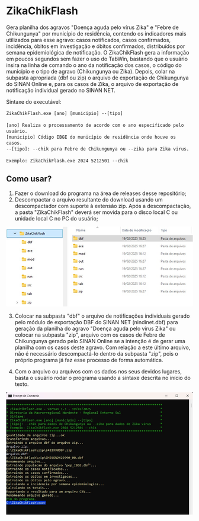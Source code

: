 # ZikaChikFlash

Gera planilha dos agravos "Doença aguda pelo vírus Zika" e "Febre de Chikungunya" por município de residência, contendo os indicadores mais utilizados para esse agravo: casos notificados, casos confirmados, incidência, óbitos em investigação e óbitos confirmados, distribuídos por semana epidemiológica de notificação. O ZikaChikFlash gera a informação em poucos segundos sem fazer o uso do TabWin, bastando que o usuário insira na linha de comando o ano da notificação dos casos, o código do município e o tipo de agravo (Chikungunya ou Zika). Depois, colar na subpasta apropriada (dbf ou zip) o arquivo de exportação de Chikungunya do SINAN Online e, para os casos de Zika, o arquivo de exportação de notificação individual gerado no SINAN NET.

Sintaxe do executável:

~~~
ZikaChikFlash.exe [ano] [municipio] --[tipo]

[ano] Realiza o processamento de acordo com o ano especificado pelo usuário.
[municipio] Código IBGE do município de residência onde houve os casos.
--[tipo]: --chik para Febre de Chikungunya ou --zika para Zika virus.

Exemplo: ZikaChikFlash.exe 2024 5212501 --chik
~~~

## Como usar?  

1. Fazer o download do programa na área de releases desse repositório;
2. Descompactar o arquivo resultante do download usando um descompactador com suporte à extensão zip. Após a descompactação, a pasta "ZikaChikFlash" deverá ser movida para o disco local C ou unidade local C no PC do usuário;

![x](/pic1.jpg)  

3. Colocar na subpasta "dbf" o arquivo de notificações individuais gerado pelo módulo de exportação DBF do SINAN NET (nindinet.dbf) para geração da planilha do agravo "Doença aguda pelo vírus Zika" ou colocar na subpasta "zip", arquivo com os casos de Febre de Chikungunya gerado pelo SINAN Online se a intenção é de gerar uma planilha com os casos deste agravo. Com relação a este último arquivo, não é necessário descompactá-lo dentro da subpasta "zip", pois o próprio programa já faz esse processo de forma automática.  

4. Com o arquivo ou arquivos com os dados nos seus devidos lugares, basta o usuário rodar o programa usando a sintaxe descrita no início do texto.  

![x](/pic2.jpg)  




